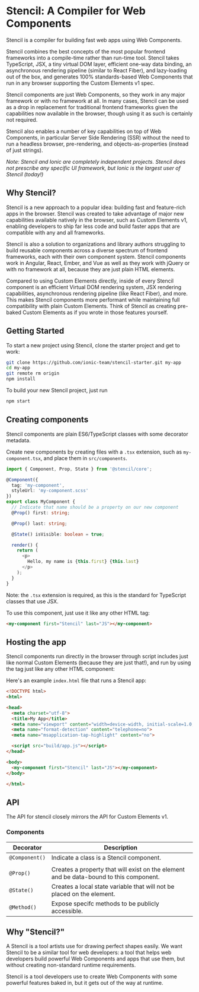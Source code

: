 # Stencil: A Compiler for Web Components

Stencil is a compiler for building fast web apps using Web Components.

Stencil combines the best concepts of the most popular frontend frameworks into a compile-time rather than run-time tool.  Stencil takes TypeScript, JSX, a tiny virtual DOM layer, efficient one-way data binding, an asynchronous rendering pipeline (similar to React Fiber), and lazy-loading out of the box, and generates 100% standards-based Web Components that run in any browser supporting the Custom Elements v1 spec.

Stencil components are just Web Components, so they work in any major framework or with no framework at all. In many cases, Stencil can be used as a drop in replacement for traditional frontend frameworks given the capabilities now available in the browser, though using it as such is certainly not required.

Stencil also enables a number of key capabilities on top of Web Components, in particular Server Side Rendering (SSR) without the need to run a headless browser, pre-rendering, and objects-as-properties (instead of just strings).

*Note: Stencil and Ionic are completely independent projects. Stencil does not prescribe any specific UI framework, but Ionic is the largest user of Stencil (today!)*

## Why Stencil?

Stencil is a new approach to a popular idea: building fast and feature-rich apps in the browser. Stencil was created to take advantage of major new capabilities available natively in the browser, such as Custom Elements v1, enabling developers to ship far less code and build faster apps that are compatible with any and all frameworks.

Stencil is also a solution to organizations and library authors struggling to build reusable components across a diverse spectrum of frontend frameworks, each with their own component system. Stencil components work in Angular, React, Ember, and Vue as well as they work with jQuery or with no framework at all, because they are just plain HTML elements.

Compared to using Custom Elements directly, inside of every Stencil component is an efficient Virtual DOM rendering system, JSX rendering capabilities, asynchronous rendering pipeline (like React Fiber), and more. This makes Stencil components more performant while maintaining full compatibility with plain Custom Elements. Think of Stencil as creating pre-baked Custom Elements as if you wrote in those features yourself.

## Getting Started

To start a new project using Stencil, clone the starter project and get to work:

```bash
git clone https://github.com/ionic-team/stencil-starter.git my-app
cd my-app
git remote rm origin
npm install
```

To build your new Stencil project, just run

```bash
npm start
```


## Creating components

Stencil components are plain ES6/TypeScript classes with some decorator metadata.

Create new components by creating files with a `.tsx` extension, such as `my-component.tsx`, and place them in `src/components`.

```typescript
import { Component, Prop, State } from '@stencil/core';

@Component({
  tag: 'my-component',
  styleUrl: 'my-component.scss'
})
export class MyComponent {
  // Indicate that name should be a property on our new component
  @Prop() first: string;

  @Prop() last: string;

  @State() isVisible: boolean = true;

  render() {
    return (
      <p>
        Hello, my name is {this.first} {this.last}
      </p>
    );
  }
}
```

Note: the `.tsx` extension is required, as this is the standard for TypeScript classes that use JSX.

To use this component, just use it like any other HTML tag:

```html
<my-component first="Stencil" last="JS"></my-component>
```

## Hosting the app

Stencil components run directly in the browser through script includes just like normal Custom Elements (because they are just that!), and run by using the tag just like any other HTML component:

Here's an example `index.html` file that runs a Stencil app:

```html
<!DOCTYPE html>
<html>

<head>
  <meta charset="utf-8">
  <title>My App</title>
  <meta name="viewport" content="width=device-width, initial-scale=1.0, minimum-scale=1.0, maximum-scale=1.0, user-scalable=no">
  <meta name="format-detection" content="telephone=no">
  <meta name="msapplication-tap-highlight" content="no">

  <script src="build/app.js"></script>
</head>

<body>
  <my-component first="Stencil" last="JS"></my-component>
</body>

</html>
```

## API

The API for stencil closely mirrors the API for Custom Elements v1.

### Components

| Decorator      | Description                             |
| -------------- | ---                                     |
| `@Component()` | Indicate a class is a Stencil component. |
|                |                                         |
| `@Prop()`      | Creates a property that will exist on the element and be data-bound to this component.  |
| `@State()`     | Creates a local state variable that will not be placed on the element. |
| `@Method()`    | Expose specifc methods to be publicly accessible. |


## Why "Stencil?"

A Stencil is a tool artists use for drawing perfect shapes easily. We want Stencil to be a similar tool for web developers: a tool that helps web developers build powerful Web Components and apps that use them, but without creating non-standard runtime requirements.

Stencil is a tool developers use to create Web Components with some powerful features baked in, but it gets out of the way at runtime.
